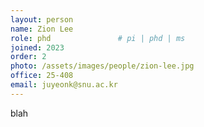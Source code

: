 ```yaml
---
layout: person
name: Zion Lee
role: phd               # pi | phd | ms
joined: 2023
order: 2
photo: /assets/images/people/zion-lee.jpg
office: 25-408
email: juyeonk@snu.ac.kr
---
```


blah